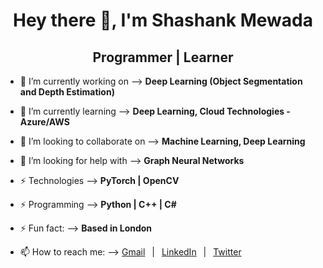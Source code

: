 <div align="center">
    <h1>Hey there 👋, I'm Shashank Mewada</h1>
    <h2> Programmer | Learner </h2>
</div>

- 🔭 I’m currently working on       --> <b>Deep Learning (Object Segmentation and Depth Estimation)</b>

- 🌱 I’m currently learning         --> <b>Deep Learning, Cloud Technologies - Azure/AWS </b>

- 👯 I’m looking to collaborate on  --> <b>Machine Learning, Deep Learning</b>

- 🤔 I’m looking for help with      --> <b>Graph Neural Networks</b>

- ⚡ Technologies                   --> <b>PyTorch | OpenCV</b>

- ⚡ Programming                    --> <b>Python | C++ | C#</b>

- ⚡ Fun fact:                      --> <b>Based in London</b>

- 📫 How to reach me: --> [Gmail](gmshashank@gmail.com/) &ensp;|&ensp; [LinkedIn](https://www.linkedin.com/in/shashankmewada/) &ensp;|&ensp; [Twitter](https://twitter.com/ShashankMewada/)<br>

